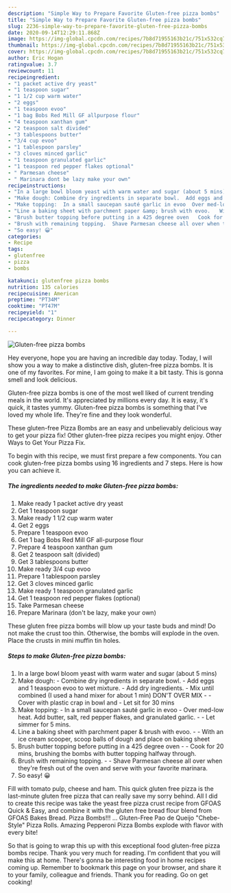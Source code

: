 ```yaml
---
description: "Simple Way to Prepare Favorite Gluten-free pizza bombs"
title: "Simple Way to Prepare Favorite Gluten-free pizza bombs"
slug: 2236-simple-way-to-prepare-favorite-gluten-free-pizza-bombs
date: 2020-09-14T12:29:11.868Z
image: https://img-global.cpcdn.com/recipes/7b8d71955163b21c/751x532cq70/gluten-free-pizza-bombs-recipe-main-photo.jpg
thumbnail: https://img-global.cpcdn.com/recipes/7b8d71955163b21c/751x532cq70/gluten-free-pizza-bombs-recipe-main-photo.jpg
cover: https://img-global.cpcdn.com/recipes/7b8d71955163b21c/751x532cq70/gluten-free-pizza-bombs-recipe-main-photo.jpg
author: Eric Hogan
ratingvalue: 3.7
reviewcount: 11
recipeingredient:
- "1 packet active dry yeast"
- "1 teaspoon sugar"
- "1 1/2 cup warm water"
- "2 eggs"
- "1 teaspoon evoo"
- "1 bag Bobs Red Mill GF allpurpose flour"
- "4 teaspoon xanthan gum"
- "2 teaspoon salt divided"
- "3 tablespoons butter"
- "3/4 cup evoo"
- "1 tablespoon parsley"
- "3 cloves minced garlic"
- "1 teaspoon granulated garlic"
- "1 teaspoon red pepper flakes optional"
- " Parmesan cheese"
- " Marinara dont be lazy make your own"
recipeinstructions:
- "In a large bowl bloom yeast with warm water and sugar (about 5 mins)"
- "Make dough: Combine dry ingredients in separate bowl.  Add eggs and 1 teaspoon evoo to wet mixture. Add dry ingredients.  Mix until combined (I used a hand mixer for about 1 min) DON&#39;T OVER MIX   Cover with plastic crap in bowl and Let sit for 30 mins"
- "Make topping:  In a small saucepan sauté garlic in evoo  Over med-low heat. Add butter, salt, red pepper flakes, and granulated garlic.  Let simmer for 5 mins."
- "Line a baking sheet with parchment paper &amp; brush with evoo.   With an ice cream scooper, scoop balls of dough and place on baking sheet"
- "Brush butter topping before putting in a 425 degree oven   Cook for 20 mins, brushing the bombs with butter topping halfway through."
- "Brush with remaining topping.  Shave Parmesan cheese all over when they&#39;re fresh out of the oven and serve with your favorite marinara."
- "So easy! 😀"
categories:
- Recipe
tags:
- glutenfree
- pizza
- bombs

katakunci: glutenfree pizza bombs 
nutrition: 135 calories
recipecuisine: American
preptime: "PT34M"
cooktime: "PT47M"
recipeyield: "1"
recipecategory: Dinner

---
```



![Gluten-free pizza bombs](https://img-global.cpcdn.com/recipes/7b8d71955163b21c/751x532cq70/gluten-free-pizza-bombs-recipe-main-photo.jpg)

Hey everyone, hope you are having an incredible day today. Today, I will show you a way to make a distinctive dish, gluten-free pizza bombs. It is one of my favorites. For mine, I am going to make it a bit tasty. This is gonna smell and look delicious.

Gluten-free pizza bombs is one of the most well liked of current trending meals in the world. It's appreciated by millions every day. It is easy, it's quick, it tastes yummy. Gluten-free pizza bombs is something that I've loved my whole life. They're fine and they look wonderful.

These gluten-free Pizza Bombs are an easy and unbelievably delicious way to get your pizza fix! Other gluten-free pizza recipes you might enjoy. Other Ways to Get Your Pizza Fix.


To begin with this recipe, we must first prepare a few components. You can cook gluten-free pizza bombs using 16 ingredients and 7 steps. Here is how you can achieve it.

<!--inarticleads1-->

##### The ingredients needed to make Gluten-free pizza bombs:

1. Make ready 1 packet active dry yeast
1. Get 1 teaspoon sugar
1. Make ready 1 1/2 cup warm water
1. Get 2 eggs
1. Prepare 1 teaspoon evoo
1. Get 1 bag Bobs Red Mill GF all-purpose flour
1. Prepare 4 teaspoon xanthan gum
1. Get 2 teaspoon salt (divided)
1. Get 3 tablespoons butter
1. Make ready 3/4 cup evoo
1. Prepare 1 tablespoon parsley
1. Get 3 cloves minced garlic
1. Make ready 1 teaspoon granulated garlic
1. Get 1 teaspoon red pepper flakes (optional)
1. Take  Parmesan cheese
1. Prepare  Marinara (don&#39;t be lazy, make your own)


These gluten free pizza bombs will blow up your taste buds and mind! Do not make the crust too thin. Otherwise, the bombs will explode in the oven. Place the crusts in mini muffin tin holes. 

<!--inarticleads2-->

##### Steps to make Gluten-free pizza bombs:

1. In a large bowl bloom yeast with warm water and sugar (about 5 mins)
1. Make dough: - Combine dry ingredients in separate bowl.  - Add eggs and 1 teaspoon evoo to wet mixture. - Add dry ingredients.  - Mix until combined (I used a hand mixer for about 1 min) DON&#39;T OVER MIX -   - Cover with plastic crap in bowl and - Let sit for 30 mins
1. Make topping:  - In a small saucepan sauté garlic in evoo  - Over med-low heat. Add butter, salt, red pepper flakes, and granulated garlic. -  - Let simmer for 5 mins.
1. Line a baking sheet with parchment paper &amp; brush with evoo.  -  - With an ice cream scooper, scoop balls of dough and place on baking sheet
1. Brush butter topping before putting in a 425 degree oven  -  - Cook for 20 mins, brushing the bombs with butter topping halfway through.
1. Brush with remaining topping. -  - Shave Parmesan cheese all over when they&#39;re fresh out of the oven and serve with your favorite marinara.
1. So easy! 😀


Fill with tomato pulp, cheese and ham. This quick gluten free pizza is the last-minute gluten free pizza that can really save my sorry behind. All I did to create this recipe was take the yeast free pizza crust recipe from GFOAS Quick &amp; Easy, and combine it with the gluten free bread flour blend from GFOAS Bakes Bread. Pizza Bombs!!! … Gluten-Free Pao de Queijo &#34;Chebe-Style&#34; Pizza Rolls. Amazing Pepperoni Pizza Bombs explode with flavor with every bite! 

So that is going to wrap this up with this exceptional food gluten-free pizza bombs recipe. Thank you very much for reading. I'm confident that you will make this at home. There's gonna be interesting food in home recipes coming up. Remember to bookmark this page on your browser, and share it to your family, colleague and friends. Thank you for reading. Go on get cooking!
